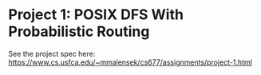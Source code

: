 # Project 1: POSIX DFS With Probabilistic Routing

See the project spec here: https://www.cs.usfca.edu/~mmalensek/cs677/assignments/project-1.html


